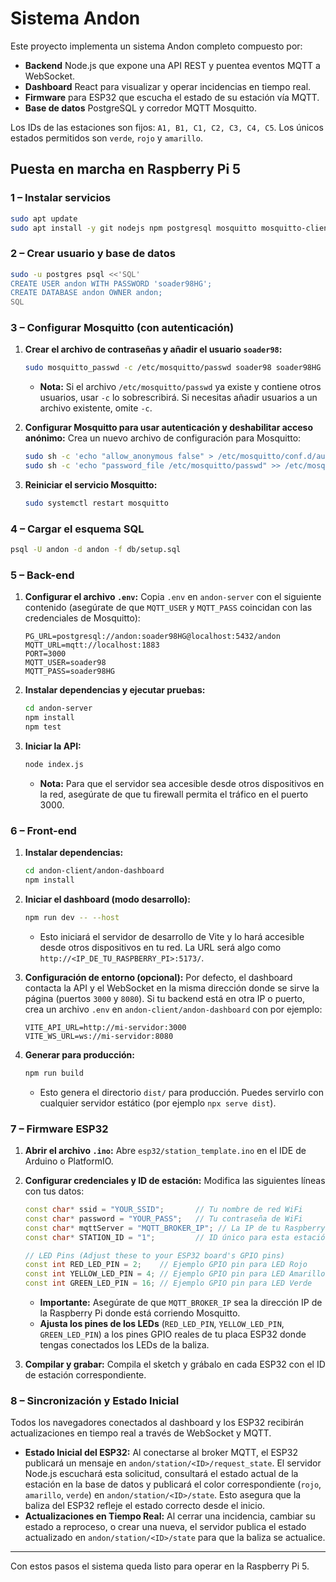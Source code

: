 # Sistema Andon

Este proyecto implementa un sistema Andon completo compuesto por:

- **Backend** Node.js que expone una API REST y puentea eventos MQTT a WebSocket.
- **Dashboard** React para visualizar y operar incidencias en tiempo real.
- **Firmware** para ESP32 que escucha el estado de su estación vía MQTT.
- **Base de datos** PostgreSQL y corredor MQTT Mosquitto.

Los IDs de las estaciones son fijos: `A1, B1, C1, C2, C3, C4, C5`. Los únicos
estados permitidos son `verde`, `rojo` y `amarillo`.

## Puesta en marcha en Raspberry Pi 5

### 1 – Instalar servicios
```bash
sudo apt update
sudo apt install -y git nodejs npm postgresql mosquitto mosquitto-clients
```

### 2 – Crear usuario y base de datos
```bash
sudo -u postgres psql <<'SQL'
CREATE USER andon WITH PASSWORD 'soader98HG';
CREATE DATABASE andon OWNER andon;
SQL
```

### 3 – Configurar Mosquitto (con autenticación)

1.  **Crear el archivo de contraseñas y añadir el usuario `soader98`:**
    ```bash
    sudo mosquitto_passwd -c /etc/mosquitto/passwd soader98 soader98HG
    ```
    *   **Nota:** Si el archivo `/etc/mosquitto/passwd` ya existe y contiene otros usuarios, usar `-c` lo sobrescribirá. Si necesitas añadir usuarios a un archivo existente, omite `-c`.

2.  **Configurar Mosquitto para usar autenticación y deshabilitar acceso anónimo:**
    Crea un nuevo archivo de configuración para Mosquitto:
    ```bash
    sudo sh -c 'echo "allow_anonymous false" > /etc/mosquitto/conf.d/auth.conf'
    sudo sh -c 'echo "password_file /etc/mosquitto/passwd" >> /etc/mosquitto/conf.d/auth.conf'
    ```

3.  **Reiniciar el servicio Mosquitto:**
    ```bash
    sudo systemctl restart mosquitto
    ```

### 4 – Cargar el esquema SQL
```bash
psql -U andon -d andon -f db/setup.sql
```

### 5 – Back-end

1.  **Configurar el archivo `.env`:**
    Copia `.env` en `andon-server` con el siguiente contenido (asegúrate de que `MQTT_USER` y `MQTT_PASS` coincidan con las credenciales de Mosquitto):
    ```
    PG_URL=postgresql://andon:soader98HG@localhost:5432/andon
    MQTT_URL=mqtt://localhost:1883
    PORT=3000
    MQTT_USER=soader98
    MQTT_PASS=soader98HG
    ```

2.  **Instalar dependencias y ejecutar pruebas:**
    ```bash
    cd andon-server
    npm install
    npm test
    ```

3.  **Iniciar la API:**
    ```bash
    node index.js
    ```
    *   **Nota:** Para que el servidor sea accesible desde otros dispositivos en la red, asegúrate de que tu firewall permita el tráfico en el puerto 3000.

### 6 – Front-end

1.  **Instalar dependencias:**
    ```bash
    cd andon-client/andon-dashboard
    npm install
    ```

2.  **Iniciar el dashboard (modo desarrollo):**
    ```bash
    npm run dev -- --host
    ```
    *   Esto iniciará el servidor de desarrollo de Vite y lo hará accesible desde otros dispositivos en tu red. La URL será algo como `http://<IP_DE_TU_RASPBERRY_PI>:5173/`.

3.  **Configuración de entorno (opcional):**
    Por defecto, el dashboard contacta la API y el WebSocket en la misma dirección donde se sirve la página (puertos `3000` y `8080`). Si tu backend está en otra IP o puerto, crea un archivo `.env` en `andon-client/andon-dashboard` con por ejemplo:
    ```
    VITE_API_URL=http://mi-servidor:3000
    VITE_WS_URL=ws://mi-servidor:8080
    ```

4.  **Generar para producción:**
    ```bash
    npm run build
    ```
    *   Esto genera el directorio `dist/` para producción. Puedes servirlo con cualquier servidor estático (por ejemplo `npx serve dist`).

### 7 – Firmware ESP32

1.  **Abrir el archivo `.ino`:**
    Abre `esp32/station_template.ino` en el IDE de Arduino o PlatformIO.

2.  **Configurar credenciales y ID de estación:**
    Modifica las siguientes líneas con tus datos:
    ```cpp
    const char* ssid = "YOUR_SSID";       // Tu nombre de red WiFi
    const char* password = "YOUR_PASS";   // Tu contraseña de WiFi
    const char* mqttServer = "MQTT_BROKER_IP"; // La IP de tu Raspberry Pi (donde corre Mosquitto)
    const char* STATION_ID = "1";         // ID único para esta estación (ej. "A1", "B1", etc.)

    // LED Pins (Adjust these to your ESP32 board's GPIO pins)
    const int RED_LED_PIN = 2;    // Ejemplo GPIO pin para LED Rojo
    const int YELLOW_LED_PIN = 4; // Ejemplo GPIO pin para LED Amarillo
    const int GREEN_LED_PIN = 16; // Ejemplo GPIO pin para LED Verde
    ```
    *   **Importante:** Asegúrate de que `MQTT_BROKER_IP` sea la dirección IP de la Raspberry Pi donde está corriendo Mosquitto.
    *   **Ajusta los pines de los LEDs** (`RED_LED_PIN`, `YELLOW_LED_PIN`, `GREEN_LED_PIN`) a los pines GPIO reales de tu placa ESP32 donde tengas conectados los LEDs de la baliza.

3.  **Compilar y grabar:**
    Compila el sketch y grábalo en cada ESP32 con el ID de estación correspondiente.

### 8 – Sincronización y Estado Inicial

Todos los navegadores conectados al dashboard y los ESP32 recibirán actualizaciones en tiempo real a través de WebSocket y MQTT.

*   **Estado Inicial del ESP32:** Al conectarse al broker MQTT, el ESP32 publicará un mensaje en `andon/station/<ID>/request_state`. El servidor Node.js escuchará esta solicitud, consultará el estado actual de la estación en la base de datos y publicará el color correspondiente (`rojo`, `amarillo`, `verde`) en `andon/station/<ID>/state`. Esto asegura que la baliza del ESP32 refleje el estado correcto desde el inicio.
*   **Actualizaciones en Tiempo Real:** Al cerrar una incidencia, cambiar su estado a reproceso, o crear una nueva, el servidor publica el estado actualizado en `andon/station/<ID>/state` para que la baliza se actualice.

---

Con estos pasos el sistema queda listo para operar en la Raspberry Pi 5.